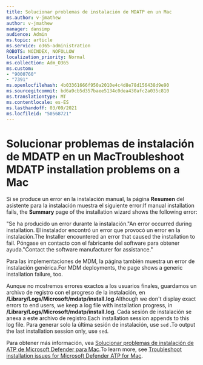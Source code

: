 ```yaml
---
title: Solucionar problemas de instalación de MDATP en un Mac
ms.author: v-jmathew
author: v-jmathew
manager: dansimp
audience: Admin
ms.topic: article
ms.service: o365-administration
ROBOTS: NOINDEX, NOFOLLOW
localization_priority: Normal
ms.collection: Adm_O365
ms.custom:
- "9000760"
- "7391"
ms.openlocfilehash: 4b03361666f950a2010e4c4d8e78d156438d9e90
ms.sourcegitcommit: bd6a9cb5d357baee5134c0dea430afc2a035c810
ms.translationtype: MT
ms.contentlocale: es-ES
ms.lasthandoff: 03/09/2021
ms.locfileid: "50568721"
---
```

# <a name="troubleshoot-mdatp-installation-problems-on-a-mac"></a><span data-ttu-id="59638-102">Solucionar problemas de instalación de MDATP en un Mac</span><span class="sxs-lookup"><span data-stu-id="59638-102">Troubleshoot MDATP installation problems on a Mac</span></span>

<span data-ttu-id="59638-103">Si se produce un error en la instalación manual, la página **Resumen** del asistente para la instalación muestra el siguiente error:</span><span class="sxs-lookup"><span data-stu-id="59638-103">If manual installation fails, the **Summary** page of the installation wizard shows the following error:</span></span>

<span data-ttu-id="59638-104">"Se ha producido un error durante la instalación.</span><span class="sxs-lookup"><span data-stu-id="59638-104">"An error occurred during installation.</span></span> <span data-ttu-id="59638-105">El instalador encontró un error que provocó un error en la instalación.</span><span class="sxs-lookup"><span data-stu-id="59638-105">The Installer encountered an error that caused the installation to fail.</span></span> <span data-ttu-id="59638-106">Póngase en contacto con el fabricante del software para obtener ayuda."</span><span class="sxs-lookup"><span data-stu-id="59638-106">Contact the software manufacturer for assistance."</span></span>

<span data-ttu-id="59638-107">Para las implementaciones de MDM, la página también muestra un error de instalación genérica.</span><span class="sxs-lookup"><span data-stu-id="59638-107">For MDM deployments, the page shows a generic installation failure, too.</span></span>

<span data-ttu-id="59638-108">Aunque no mostremos errores exactos a los usuarios finales, guardamos un archivo de registro con el progreso de la instalación, en **/Library/Logs/Microsoft/mdatp/install.log**.</span><span class="sxs-lookup"><span data-stu-id="59638-108">Although we don't display exact errors to end users, we keep a log file with installation progress, in **/Library/Logs/Microsoft/mdatp/install.log**.</span></span> <span data-ttu-id="59638-109">Cada sesión de instalación se anexa a este archivo de registro.</span><span class="sxs-lookup"><span data-stu-id="59638-109">Each installation session appends to this log file.</span></span> <span data-ttu-id="59638-110">Para generar solo la última sesión de instalación, use `sed` .</span><span class="sxs-lookup"><span data-stu-id="59638-110">To output the last installation session only, use `sed`.</span></span>

<span data-ttu-id="59638-111">Para obtener más información, vea [Solucionar problemas de instalación de ATP de Microsoft Defender para Mac](https://go.microsoft.com/fwlink/?linkid=2144615).</span><span class="sxs-lookup"><span data-stu-id="59638-111">To learn more, see [Troubleshoot installation issues for Microsoft Defender ATP for Mac](https://go.microsoft.com/fwlink/?linkid=2144615).</span></span>
